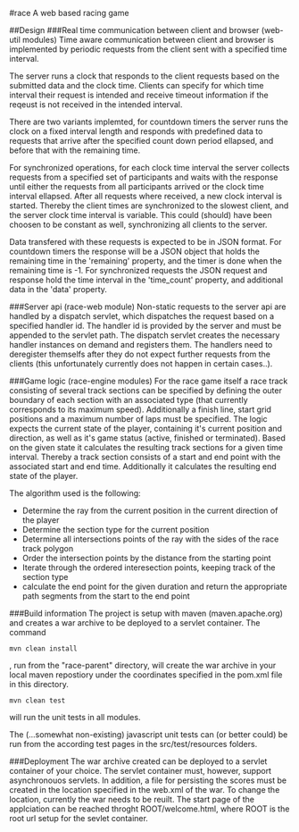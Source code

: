 #race
A web based racing game

##Design
###Real time communication between client and browser (web-util modules)
Time aware communication between client and browser is implemented by periodic requests from the client sent with a specified time interval.

The server runs a clock that responds to the client requests based on the submitted data and the clock time. Clients can specify for which time interval their request is intended and receive timeout information if the reqeust is not received in the intended interval.

There are two variants implemted, for countdown timers the server runs the clock on a fixed interval length and responds with predefined data to requests that arrive after the specified count down period ellapsed, and before that with the remaining time.

For synchronized operations, for each clock time interval the server collects requests from a specified set of participants and waits with the response until either the requests from all participants arrived or the clock time interval ellapsed. After all requests where received, a new clock interval is started. Thereby the client times are synchronized to the slowest client, and the server clock time interval is variable. This could (should) have been choosen to be constant as well, synchronizing all clients to the server.

Data transfered with these requests is expected to be in JSON format. For countdown timers the response will be a JSON object that holds the remaining time in the 'remaining' property, and the timer is done when the remaining time is -1. For synchronized requests the JSON request and response hold the time interval in the 'time_count' property, and additional data in the 'data' property.

###Server api (race-web module)
Non-static requests to the server api are handled by a dispatch servlet, which dispatches the request based on a specified handler id. The handler id is provided by the server and must be appended to the servlet path. The dispatch servlet creates the necessary handler instances on demand and registers them. The handlers need to deregister themselfs after they do not expect further requests from the clients (this unfortunately currently does not happen in certain cases..).

###Game logic (race-engine modules)
For the race game itself a race track consisting of several track sections can be specified by defining the outer boundary of each section with an associated type (that currently corresponds to its maximum speed). Additionally a finish line, start grid positions and a maximum number of laps must be specified. The logic expects the current state of the player, containing it's current position and direction, as well as it's game status (active, finished or terminated). Based on the given state it calculates the resulting track sections for a given time interval. Thereby a track section consists of a start and end point with the associated start and end time. Additionally it calculates the resulting end state of the player.

The algorithm used is the following:
- Determine the ray from the current position in the current direction of the player
- Determine the section type for the current position
- Determine all intersections points of the ray with the sides of the race track polygon
- Order the intersection points by the distance from the starting point
- Iterate through the ordered interesection points, keeping track of the section type
- calculate the end point for the given duration and return the appropriate path segments from the start to the end point

###Build information
The project is setup with maven (maven.apache.org) and creates a war archive to be deployed to a servlet container. The command
```Shell
mvn clean install
```
, run from the "race-parent" directory, will create the war archive in your local maven repostiory under the coordinates specified in the pom.xml file in this directory.
```Shell
mvn clean test
```
will run the unit tests in all modules.

The (...somewhat non-existing) javascript unit tests can (or better could) be run from the according test pages in the src/test/resources folders.

###Deployment
The war archive created can be deployed to a servlet container of your choice. The servlet container must, however, support asynchronouos servlets. In addition, a file for persisting the scores must be created in the location specified in the web.xml of the war. To change the location, currently the war needs to be reuilt.
The start page of the applciation can be reached throght ROOT/welcome.html, where ROOT is the root url setup for the sevlet container. 

